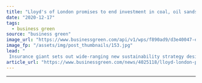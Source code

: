 ```yaml
---
title: "Lloyd's of London promises to end investment in coal, oil sands, and Arctic exploration"
date: "2020-12-17"
tags: 
  - business green
source: "business green"
image_url: "https://www.businessgreen.com/api/v1/wps/f890ad9/d3e40047-e11b-4c41-a9c4-62926cc2b330/3/lloyd-s-in-daylight-185x114.jpg"
image_fp: "/assets/img/post_thumbnails/153.jpg"
lead: "
 Insurance giant sets out wide-ranging new sustainability strategy designed to curb investment in fossil fuel infrastructure, but campaigners argue faster timetable is required ..."
article_url: "https://www.businessgreen.com/news/4025118/lloyd-london-promises-end-investment-coal-oil-sands-arctic-exploration"
---
```


---
